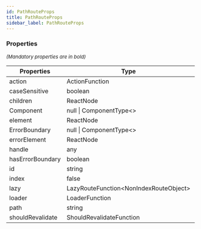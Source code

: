 ```yaml
---
id: PathRouteProps
title: PathRouteProps
sidebar_label: PathRouteProps
---
```




### Properties

<font size="2"><i>(Mandatory properties are in bold)</i></font>

| Properties | Type | Description |
| --------- | ---- | ----------- |
| action | ActionFunction |  |
| caseSensitive | boolean |  |
| children | ReactNode |  |
| Component | null \| ComponentType<\> |  |
| element | ReactNode |  |
| ErrorBoundary | null \| ComponentType<\> |  |
| errorElement | ReactNode |  |
| handle | any |  |
| hasErrorBoundary | boolean |  |
| id | string |  |
| index | false |  |
| lazy | LazyRouteFunction<NonIndexRouteObject\> |  |
| loader | LoaderFunction |  |
| path | string |  |
| shouldRevalidate | ShouldRevalidateFunction |  |

